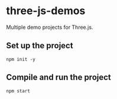# three-js-demos
Multiple demo projects for Three.js.

## Set up the project
``npm init -y``

## Compile and run the project
``npm start``
